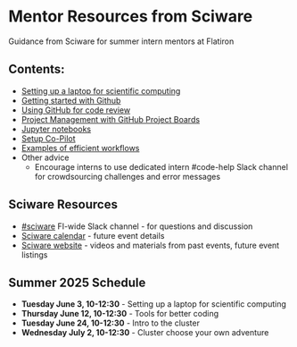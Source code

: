 # Mentor Resources from Sciware
Guidance from Sciware for summer intern mentors at Flatiron

## Contents:
- [Setting up a laptop for scientific computing](01-laptop-setup.md)
- [Getting started with Github](github_getting_started.md)
- [Using GitHub for code review](github-code-review.md)
- [Project Management with GitHub Project Boards](github-projects.md)
- [Jupyter notebooks](jupyter-notebooks.md)
- [Setup Co-Pilot](copilot.md)
- [Examples of efficient workflows](efficient-workflows.md)
- Other advice
  - Encourage interns to use dedicated intern #code-help Slack channel for crowdsourcing challenges and error messages

## Sciware Resources
- [#sciware](https://simonsfoundation.slack.com/archives/CDU1EE9V5) FI-wide Slack channel - for questions and discussion
- [Sciware calendar](https://calendar.google.com/calendar/u/0?cid=Y18zZmQ4OTVlNjM3MzgzZmZhODM3YTRjNmUzMDQyYjA1OWNhYTAyOGE3M2M5YjdmZDk3ZWFjMTIyMmU5YzM2YzE0QGdyb3VwLmNhbGVuZGFyLmdvb2dsZS5jb20) - future event details
- [Sciware website](https://sciware.flatironinstitute.org/) - videos and materials from past events, future event listings

## Summer 2025 Schedule
- **Tuesday June 3, 10-12:30** - Setting up a laptop for scientific computing
- **Thursday June 12, 10-12:30** - Tools for better coding 
- **Tuesday June 24, 10-12:30** - Intro to the cluster
- **Wednesday July 2, 10-12:30** - Cluster choose your own adventure
